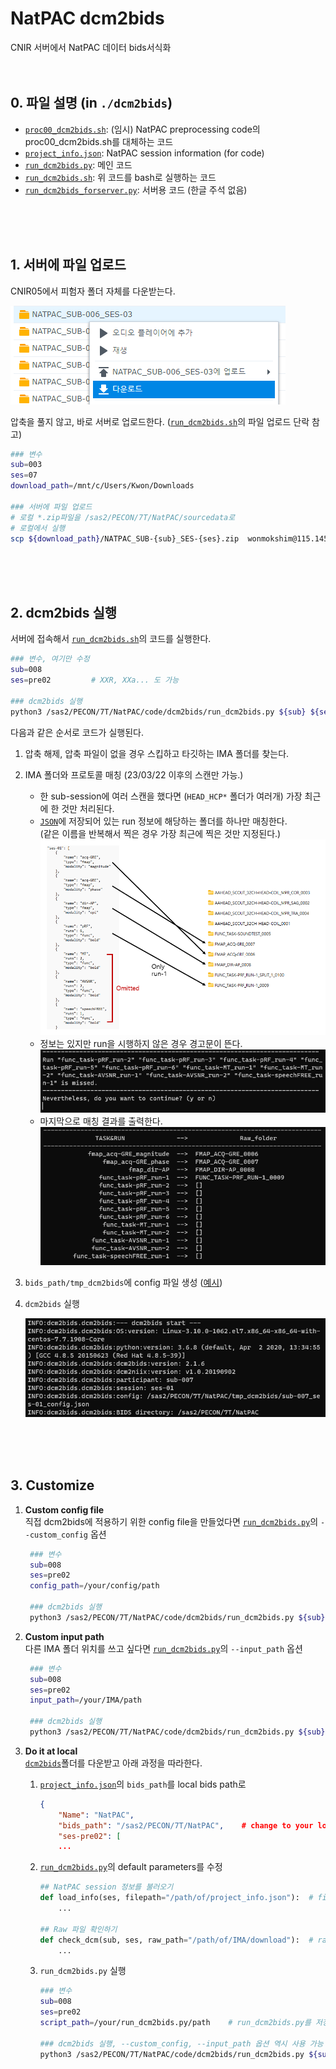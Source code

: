 # NatPAC dcm2bids
CNIR 서버에서 NatPAC 데이터 bids서식화 
<br/>
<br/>
<br/>

## 0. 파일 설명 (in `./dcm2bids`)
- [`proc00_dcm2bids.sh`](./proc00_dcm2bids.sh): (임시) NatPAC preprocessing code의 proc00_dcm2bids.sh를 대체하는 코드
- [`project_info.json`](./dcm2bids/project_info.json): NatPAC session information (for code)
- [`run_dcm2bids.py`](./dcm2bids/run_dcm2bids.py): 메인 코드
- [`run_dcm2bids.sh`](./dcm2bids/run_dcm2bids.sh): 위 코드를 bash로 실행하는 코드
- [`run_dcm2bids_forserver.py`](./dcm2bids/run_dcm2bids_forserver.py): 서버용 코드 (한글 주석 없음)
<br/> 
<br/>
<br/>

## 1. 서버에 파일 업로드
CNIR05에서 피험자 폴더 자체를 다운받는다.


![download](./img/download.png)
<br/>

압축을 풀지 않고, 바로 서버로 업로드한다. ([`run_dcm2bids.sh`](./dcm2bids/run_dcm2bids.sh)의 파일 업로드 단락 참고)
```bash
### 변수
sub=003
ses=07
download_path=/mnt/c/Users/Kwon/Downloads

### 서버에 파일 업로드
# 로컬 *.zip파일을 /sas2/PECON/7T/NatPAC/sourcedata로
# 로컬에서 실행
scp ${download_path}/NATPAC_SUB-{sub}_SES-{ses}.zip  wonmokshim@115.145.185.185:/sas2/PECON/7T/NatPAC/sourcedata/
```
<br/>
<br/>
<br/>

## 2. dcm2bids 실행
서버에 접속해서 [`run_dcm2bids.sh`](./dcm2bids/run_dcm2bids.sh)의 코드를 실행한다.
```bash
### 변수, 여기만 수정
sub=008
ses=pre02         # XXR, XXa... 도 가능

### dcm2bids 실행
python3 /sas2/PECON/7T/NatPAC/code/dcm2bids/run_dcm2bids.py ${sub} ${ses}
```

다음과 같은 순서로 코드가 실행된다.
1. 압축 해제, 압축 파일이 없을 경우 스킵하고 타깃하는 IMA 폴더를 찾는다.
2. IMA 폴더와 프로토콜 매칭 (23/03/22 이후의 스캔만 가능.)
    - 한 sub-session에 여러 스캔을 했다면 (`HEAD_HCP*` 폴더가 여러개) 가장 최근에 한 것만 처리된다.
    - [`JSON`](./dcm2bids/project_info.json)에 저장되어 있는 run 정보에 해당하는 폴더를 하나만 매칭한다.\
     (같은 이름을 반복해서 찍은 경우 가장 최근에 찍은 것만 지정된다.)\
    ![matching](./img/matching.png)
    - 정보는 있지만 run을 시행하지 않은 경우 경고문이 뜬다.\
    ![omitted](./img/omit.png)
    - 마지막으로 매칭 결과를 출력한다.\
    ![matching_results](./img/match_results.png)
3. `bids_path/tmp_dcm2bids`에 config 파일 생성 ([예시](./sub-007_ses-01_config.json))
4. `dcm2bids` 실행


    ![dcm2bids](./img/dcm2bids.png)

<br/>
<br/>
<br/>

## 3. Customize
1. **Custom config file**\
   직접 dcm2bids에 적용하기 위한 config file을 만들었다면 [`run_dcm2bids.py`](./dcm2bids/run_dcm2bids.py)의 `--custom_config` 옵션
   ```bash
    ### 변수
    sub=008
    ses=pre02         
    config_path=/your/config/path 

    ### dcm2bids 실행
    python3 /sas2/PECON/7T/NatPAC/code/dcm2bids/run_dcm2bids.py ${sub} ${ses} --custom_config ${config_path}
    ```

2. **Custom input path**\
    다른 IMA 폴더 위치를 쓰고 싶다면 [`run_dcm2bids.py`](./dcm2bids/run_dcm2bids.py)의 `--input_path` 옵션
   ```bash
    ### 변수
    sub=008
    ses=pre02         
    input_path=/your/IMA/path 

    ### dcm2bids 실행
    python3 /sas2/PECON/7T/NatPAC/code/dcm2bids/run_dcm2bids.py ${sub} ${ses} --input_path ${input_path}
    ```    
3. **Do it at local**\
   [`dcm2bids`](./dcm2bids)폴더를 다운받고 아래 과정을 따라한다.
   1. [`project_info.json`](./dcm2bids/project_info.json)의 `bids_path`를 local bids path로
        ```json
        {
            "Name": "NatPAC",
            "bids_path": "/sas2/PECON/7T/NatPAC",    # change to your local bids path
            "ses-pre02": [
            ...
        ```       
   2. [`run_dcm2bids.py`](./dcm2bids/run_dcm2bids.py)의 default parameters를 수정 
        ```python
        ## NatPAC session 정보를 불러오기 
        def load_info(ses, filepath="/path/of/project_info.json"):  # filepath를 project_info.json 경로로
            ...

        ## Raw 파일 확인하기
        def check_dcm(sub, ses, raw_path="/path/of/IMA/download"):  # raw_path를 다운로드 폴더로
            ...
        ``` 
    3. `run_dcm2bids.py` 실행
        ```bash
        ### 변수
        sub=008
        ses=pre02        
        script_path=/your/run_dcm2bids.py/path    # run_dcm2bids.py를 저장한 path

        ### dcm2bids 실행, --custom_config, --input_path 옵션 역시 사용 가능
        python3 /sas2/PECON/7T/NatPAC/code/dcm2bids/run_dcm2bids.py ${sub} ${ses}
        ```
